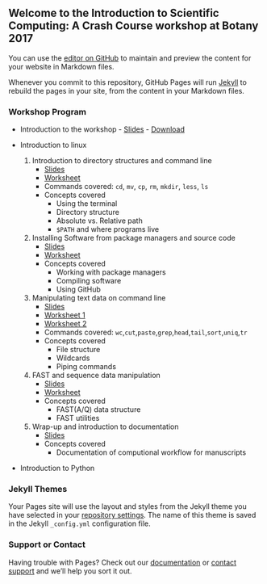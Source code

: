 ## Welcome to the Introduction to Scientific Computing: A Crash Course workshop at Botany 2017

You can use the [editor on GitHub](https://github.com/tlawrence3/Introduction-to-Scientific-Computing/edit/master/README.md) to maintain and preview the content for your website in Markdown files.

Whenever you commit to this repository, GitHub Pages will run [Jekyll](https://jekyllrb.com/) to rebuild the pages in your site, from the content in your Markdown files.

### Workshop Program

- Introduction to the workshop
        - [Slides](INTRODUCTION.pdf)
        - [Download](https://github.com/tlawrence3/Introduction-to-Scientific-Computing/archive/master.zip)
- Introduction to linux
    1. Introduction to directory structures and command line
        - [Slides](Part1.1.Intro_to_File_Structures.pdf)
        - [Worksheet](Worksheet1.1.pdf)
        - Commands covered: `cd`, `mv`, `cp`, `rm`, `mkdir`, `less`, `ls`
        - Concepts covered
            - Using the terminal
            - Directory structure
            - Absolute vs. Relative path
            - `$PATH` and where programs live
    2. Installing Software from package managers and source code
        - [Slides](Part1.2.Installing_Software_and_Package_Managers.pdf)
        - [Worksheet](Worksheet1.2.pdf)
        - Concepts covered
            - Working with package managers
            - Compiling software
            - Using GitHub
    3. Manipulating text data on command line
        - [Slides](Part1.3.pdf)
        - [Worksheet 1](Worksheet1.3.1.pdf)
        - [Worksheet 2](Worksheet1.3.2.pdf)
        - Commands covered: `wc`,`cut`,`paste`,`grep`,`head`,`tail`,`sort`,`uniq`,`tr`
        - Concepts covered
            - File structure
            - Wildcards
            - Piping commands
    4. FAST and sequence data manipulation
        - [Slides](Part1.4.FAST.pdf)
        - [Worksheet](Worksheet1.4.pdf)
        - Concepts covered
            - FAST(A/Q) data structure
            - FAST utilities
    5. Wrap-up and introduction to documentation
        - [Slides]()
        - Concepts covered
            - Documentation of computional workflow for manuscripts

- Introduction to Python

### Jekyll Themes

Your Pages site will use the layout and styles from the Jekyll theme you have selected in your [repository settings](https://github.com/tlawrence3/Introduction-to-Scientific-Computing/settings). The name of this theme is saved in the Jekyll `_config.yml` configuration file.

### Support or Contact

Having trouble with Pages? Check out our [documentation](https://help.github.com/categories/github-pages-basics/) or [contact support](https://github.com/contact) and we’ll help you sort it out.
